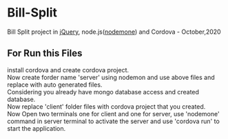 # Bill-Split
Bill Split project in [jQuery](https://jquerymobile.com/), node.js([nodemone](https://www.npmjs.com/package/nodemon)) and Cordova - October,2020

## For Run this Files

install cordova and create cordova project.<br />
Now create forder name 'server' using nodemon and use above files and replace with auto generated files.<br />
Considering you already have mongo database access and created database.<br/>
Now replace 'client' folder files with cordova project that you created.<br/>
Now Open two terminals one for client and one for server, use 'nodemone' command in server terminal to activate the server and 
use 'cordova run' to start the application.
